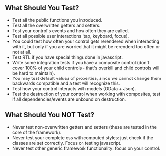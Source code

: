 ## What Should You Test?
* Test all the public functions you introduced.
* Test all the overwritten getters and setters.
* Test your control's events and how often they are called.
* Test all possible user interactions (tap, keyboard, focus).
* You could test how often your control gets rerendered when interacting with it, but only if you are worried that it might be rerenderd too often or not at all.
* Test RTL if you have special things done in javascript.
* Write some integration tests if you have a composite control (don't cover 100% of your child controls - that's overkill and child controls will be hard to maintain).
* You may test default values of properties, since we cannot change them backwards compatible and a test will recognize this.
* Test how your control interacts with models (OData + Json).
* Test the destruction of your control when working with composites, test if all dependencies/events are unbound on destruction.

## What Should You NOT Test?
* Never test non-overwritten getters and setters (these are tested in the core of the framework).
* Never test your complete css with computed styles: just check if the classes are set correctly. Focus on testing javascript.
* Never test other generic framework functionality: focus on your control.
